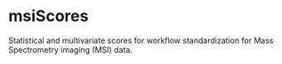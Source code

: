 # msiScores
Statistical and multivariate scores for workflow standardization for Mass Spectrometry imaging (MSI) data.  
